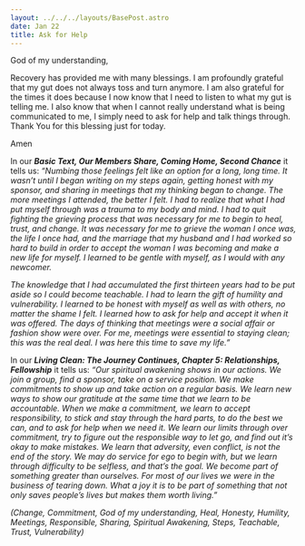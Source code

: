 ```yaml
---
layout: ../../../layouts/BasePost.astro
date: Jan 22
title: Ask for Help
---
```

God of my understanding,

Recovery has provided me with many blessings. I am profoundly grateful that my gut does not always toss and turn anymore. I am also grateful for the times it does because I now know that I need to listen to what my gut is telling me. I also know that when I cannot really understand what is being communicated to me, I simply need to ask for help and talk things through. Thank You for this blessing just for today.

Amen

In our ***Basic Text, Our Members Share, Coming Home, Second Chance*** it tells us: *“Numbing those feelings felt like an option for a long, long time. It wasn’t until I began writing on my steps again, getting honest with my sponsor, and sharing in meetings that my thinking began to change. The more meetings I attended, the better I felt. I had to realize that what I had put myself through was a trauma to my body and mind. I had to quit fighting the grieving process that was necessary for me to begin to heal, trust, and change. It was necessary for me to grieve the woman I once was, the life I once had, and the marriage that my husband and I had worked so hard to build in order to accept the woman I was becoming and make a new life for myself. I learned to be gentle with myself, as I would with any newcomer.*

*The knowledge that I had accumulated the first thirteen years had to be put aside so I could become teachable. I had to learn the gift of humility and vulnerability. I learned to be honest with myself as well as with others, no matter the shame I felt. I learned how to ask for help and accept it when it was offered. The days of thinking that meetings were a social affair or fashion show were over. For me, meetings were essential to staying clean; this was the real deal. I was here this time to save my life.”*

In our ***Living Clean: The Journey Continues, Chapter 5: Relationships, Fellowship*** it tells us: *“Our spiritual awakening shows in our actions. We join a group, find a sponsor, take on a service position. We make commitments to show up and take action on a regular basis. We learn new ways to show our gratitude at the same time that we learn to be accountable. When we make a commitment, we learn to accept responsibility, to stick and stay through the hard parts, to do the best we can, and to ask for help when we need it. We learn our limits through over commitment, try to figure out the responsible way to let go, and find out it’s okay to make mistakes. We learn that adversity, even conflict, is not the end of the story. We may do service for ego to begin with, but we learn through difficulty to be selfless, and that’s the goal. We become part of something greater than ourselves. For most of our lives we were in the business of tearing down. What a joy it is to be part of something that not only saves people’s lives but makes them worth living.”*

*(Change, Commitment, God of my understanding, Heal, Honesty, Humility, Meetings, Responsible, Sharing, Spiritual Awakening,* *Steps, Teachable,* *Trust, Vulnerability)*
